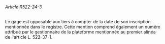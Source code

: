 ###### Article R522-24-3

Le gage est opposable aux tiers à compter de la date de son inscription mentionnée dans le registre. Cette mention comprend également un numéro attribué par le gestionnaire de la plateforme mentionnée au premier alinéa de l'article L. 522-37-1.

